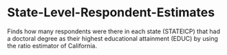 # State-Level-Respondent-Estimates

Finds how many respondents were there in each state (STATEICP) that had a doctoral degree as their highest educational attainment (EDUC) by using the ratio estimator of California.